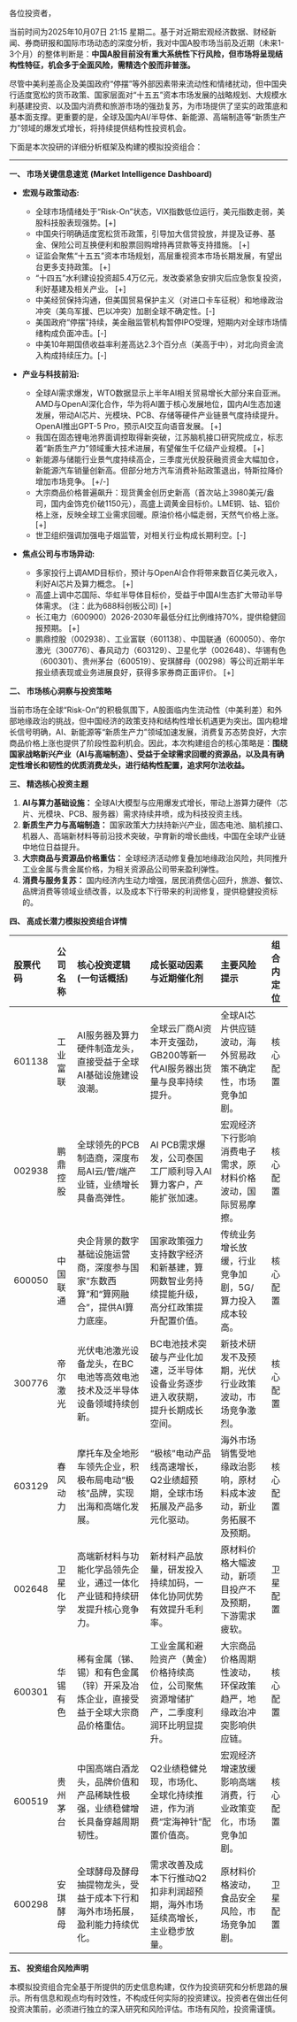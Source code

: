 各位投资者，

当前时间为2025年10月07日 21:15 星期二。基于对近期宏观经济数据、财经新闻、券商研报和国际市场动态的深度分析，我对中国A股市场当前及近期（未来1-3个月）的整体判断是：**中国A股目前没有重大系统性下行风险，但市场将呈现结构性特征，机会多于全面风险，需精选个股而非普涨。**

尽管中美利差高企及美国政府“停摆”等外部因素带来流动性和情绪扰动，但中国央行适度宽松的货币政策、国家层面对“十五五”资本市场发展的战略规划、大规模水利基建投资、以及国内消费和旅游市场的强劲复苏，为市场提供了坚实的政策底和基本面支撑。更重要的是，全球及国内AI/半导体、新能源、高端制造等“新质生产力”领域的爆发式增长，将持续提供结构性投资机会。

下面是本次投研的详细分析框架及构建的模拟投资组合：

---

**一、 市场关键信息速览 (Market Intelligence Dashboard)**

*   **宏观与政策动态:**
    *   全球市场情绪处于“Risk-On”状态，VIX指数低位运行，美元指数走弱，美股科技股表现强势。[+]
    *   中国央行明确适度宽松货币政策，引导加大信贷投放，并提及证券、基金、保险公司互换便利和股票回购增持再贷款等支持措施。 [+]
    *   证监会聚焦“十五五”资本市场规划，高层重视资本市场长期发展，有望出台更多支持政策。 [+]
    *   “十四五”水利建设投资超5.4万亿元，发改委紧急安排灾后应急恢复投资，利好基建及相关产业。 [+]
    *   中美经贸保持沟通，但美国贸易保护主义（对进口卡车征税）和地缘政治冲突（美乌军援、巴以冲突）加剧全球不确定性。[-]
    *   美国政府“停摆”持续，美金融监管机构暂停IPO受理，短期内对全球市场情绪构成负面冲击。[-]
    *   中美10年期国债收益率利差高达2.3个百分点（美高于中），对北向资金流入构成持续压力。[-]

*   **产业与科技前沿:**
    *   全球AI需求爆发，WTO数据显示上半年AI相关贸易增长大部分来自亚洲。AMD与OpenAI深化合作，华为将AI置于核心发展地位，国内AI生态加速发展，带动AI芯片、光模块、PCB、存储等硬件产业链景气度持续提升。OpenAI推出GPT-5 Pro，预示AI交互向语音发展。 [+]
    *   我国在固态锂电池界面调控取得新突破，江苏脑机接口研究院成立，标志着“新质生产力”领域重大技术进展，有望催生千亿级产业规模。 [+]
    *   新能源与储能行业景气度持续高企，三季度光伏股获融资资金大幅加仓，新能源汽车销量创新高。但部分地方汽车消费补贴政策退出，特斯拉降价增加市场竞争。 [+/-]
    *   大宗商品价格普遍飙升：现货黄金创历史新高（首次站上3980美元/盎司，国内金饰克价破1150元），高盛上调黄金目标价。LME铜、钴、铝价格上涨，反映全球工业需求回暖。原油价格小幅走弱，天然气价格上涨。 [+]
    *   世卫组织强调加强电子烟监管，对相关行业构成长期利空。[-]

*   **焦点公司与市场异动:**
    *   多家投行上调AMD目标价，预计与OpenAI合作将带来数百亿美元收入，利好AI芯片及算力概念。 [+]
    *   高盛上调中芯国际、华虹半导体目标价，受益于中国AI生态扩大带动半导体需求。 (注：此为688科创板公司) [+]
    *   长江电力（600900）2026-2030年最低分红比例维持70%，提供稳健回报预期。 [+]
    *   鹏鼎控股（002938）、工业富联（601138）、中国联通（600050）、帝尔激光（300776）、春风动力（603129）、卫星化学（002648）、华锡有色（600301）、贵州茅台（600519）、安琪酵母（00298）等公司近期半年报业绩表现或业务进展良好，获得多家券商正面评价。 [+]

**二、 市场核心洞察与投资策略**

当前市场在全球“Risk-On”的积极氛围下，A股面临内生流动性（中美利差）和外部地缘政治的挑战，但中国经济的政策支持和结构性增长机遇更为突出。国内稳增长信号明确，AI、新能源等“新质生产力”领域加速发展，消费复苏态势良好，大宗商品价格上涨也提供了阶段性盈利机会。因此，本次构建组合的核心策略是：**围绕国家战略新兴产业（AI与高端制造）、受益于全球需求回暖的资源品，以及具有确定性增长和韧性的优质消费龙头，进行结构性配置，追求阿尔法收益。**

**三、 精选核心投资主题**

1.  **AI与算力基础设施：** 全球AI大模型与应用爆发式增长，带动上游算力硬件（芯片、光模块、PCB、服务器）需求持续井喷，成为科技投资主线。
2.  **新质生产力与高端制造：** 国家政策大力扶持新兴产业，固态电池、脑机接口、机器人、高端新材料等前沿技术突破，孕育新的增长曲线，中国在全球产业链中地位日益提升。
3.  **大宗商品与资源品价格重估：** 全球经济活动修复叠加地缘政治风险，共同推升工业金属与贵金属价格，为相关资源品公司带来盈利弹性。
4.  **消费与服务复苏：** 国内经济内生动力增强，居民消费信心回升，旅游、餐饮、品牌消费等领域业绩改善，以及成本下行带来的利润修复，提供稳健投资标的。

**四、 高成长潜力模拟投资组合详情**

| 股票代码 | 公司名称 | 核心投资逻辑 (一句话概括) | 成长驱动因素与近期催化剂 | 主要风险提示 | 组合内定位 |
| :--- | :--- | :--- | :--- | :--- | :--- |
| 601138 | 工业富联 | AI服务器及算力硬件制造龙头，直接受益于全球AI基础设施建设浪潮。 | 全球云厂商AI资本开支强劲，GB200等新一代AI服务器出货量与良率持续提升。 | 全球AI芯片供应链波动，海外贸易政策不确定性，市场竞争加剧。 | 核心配置 |
| 002938 | 鹏鼎控股 | 全球领先的PCB制造商，深度布局AI云/管/端产业链，业绩增长具备高弹性。 | AI PCB需求爆发，公司泰国工厂顺利导入AI算力客户，产能扩张加速。 | 宏观经济下行影响消费电子需求，原材料价格波动，国际贸易摩擦。 | 核心配置 |
| 600050 | 中国联通 | 央企背景的数字基础设施运营商，深度参与国家“东数西算”和“算网融合”，提供AI算力底座。 | 国家政策强力支持数字经济和新基建，算网数智业务持续提能升级，高分红政策提升配置价值。 | 传统业务增长放缓，行业竞争加剧，5G/算力投入成本较高。 | 核心配置 |
| 300776 | 帝尔激光 | 光伏电池激光设备龙头，在BC电池等高效电池技术及泛半导体设备领域持续创新。 | BC电池技术突破与产业化加速，泛半导体设备业务逐步进入收获期，提升长期成长空间。 | 新技术研发不及预期，光伏行业政策波动，市场竞争激烈。 | 核心配置 |
| 603129 | 春风动力 | 摩托车及全地形车领先企业，积极布局电动“极核”品牌，实现出海和高端化发展。 | “极核”电动产品线高速增长，Q2业绩超预期，全球市场拓展及产品多元化驱动。 | 海外市场销售受地缘政治影响，原材料成本波动，新业务拓展不及预期。 | 核心配置 |
| 002648 | 卫星化学 | 高端新材料与功能化学品领先企业，通过一体化产业链和持续研发提升核心竞争力。 | 新材料产品放量，研发投入持续加码，一体化协同优势有效提升毛利率。 | 原材料价格大幅波动，新项目投产不及预期，下游需求疲软。 | 卫星配置 |
| 600301 | 华锡有色 | 稀有金属（锑、锡）和有色金属（锌）开采及冶炼企业，直接受益于全球大宗商品价格重估。 | 工业金属和避险资产（黄金）价格持续高位，公司聚焦资源增储扩产，二季度利润环比明显提升。 | 大宗商品价格周期性波动，环保政策趋严，地缘政治冲突影响供应链。 | 核心配置 |
| 600519 | 贵州茅台 | 中国高端白酒龙头，品牌价值和产品稀缺性极强，业绩稳健增长具备穿越周期韧性。 | Q2业绩稳健兑现，市场化、全球化持续推进，作为消费“定海神针”配置价值高。 | 宏观经济增速放缓影响高端消费，行业政策变化，市场竞争加剧。 | 核心配置 |
| 600298 | 安琪酵母 | 全球酵母及酵母抽提物龙头，受益于成本下行和海外市场拓展，盈利能力持续优化。 | 需求改善及成本下行推动Q2扣非利润超预期，海外市场延续高增长，主业稳步放量。 | 原材料价格波动，食品安全风险，市场竞争加剧。 | 卫星配置 |

**五、 投资组合风险声明**

本模拟投资组合完全基于所提供的历史信息构建，仅作为投资研究和分析思路的展示。所有信息和观点均有时效性，不构成任何实际的投资建议。投资者在做出任何投资决策前，必须进行独立的深入研究和风险评估。市场有风险，投资需谨慎。